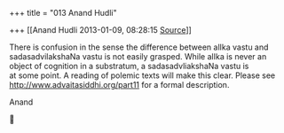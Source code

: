 +++
title = "013 Anand Hudli"

+++
[[Anand Hudli	2013-01-09, 08:28:15 [Source](https://groups.google.com/g/bvparishat/c/XtmLLB7L_tA)]]



There is confusion in the sense the difference between alIka vastu and sadasadvilakshaNa vastu is not easily grasped. While alIka is never an object of cognition in a substratum, a sadasadvliakshaNa vastu is  
at some point. A reading of polemic texts will make this clear. Please see <http://www.advaitasiddhi.org/part11> for a formal description.  
  
Anand



